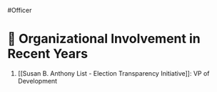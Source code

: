#Officer 
# 💼 Organizational Involvement in Recent Years

1. [[Susan B. Anthony List - Election Transparency Initiative]]: VP of Development


